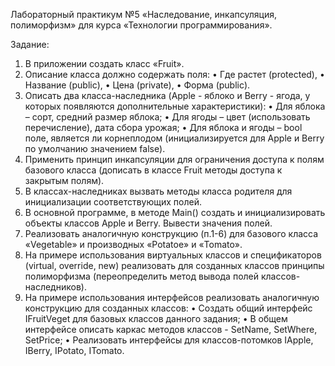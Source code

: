 Лабораторный практикум №5 «Наследование, инкапсуляция, полиморфизм» для курса «Технологии программирования».

Задание: 
1.	В приложении создать класс «Fruit». 
2.	Описание класса должно содержать поля:
•	Где растет (protected),
•	Название (public),
•	Цена (private),
•	Форма (public).
3.	Описать два класса-наследника (Apple - яблоко и Berry - ягода, у которых появляются дополнительные характеристики):
•	Для яблока – сорт, средний размер яблока;
•	Для ягоды – цвет (использовать перечисление), дата сбора урожая; 
•	Для яблока и ягоды – bool поле, является ли корнеплодом (инициализируется для Apple и Berry по умолчанию значением false).
4.	Применить принцип инкапсуляции для ограничения доступа к полям базового класса (дописать в классе Fruit методы доступа к закрытым полям).
5.	В классах-наследниках вызвать методы класса родителя для инициализации соответствующих полей.
6.	В основной программе, в методе Main() создать и инициализировать объекты классов Apple и Berry. Вывести значения полей. 
7.	Реализовать аналогичную конструкцию (п.1-6) для базового класса «Vegetable» и производных «Potatoe» и «Tomato».
8.	На примере использования виртуальных классов и спецификаторов (virtual, override, new) реализовать для созданных классов принципы полиморфизма (переопределить метод вывода полей классов-наследников).
9.	На примере использования интерфейсов реализовать аналогичную конструкцию для созданных классов:
•	Создать общий интерфейс IFruitVeget для базовых классов данного задания;
•	В общем интерфейсе описать каркас методов классов - SetName, SetWhere, SetPrice;
•	Реализовать интерфейсы для классов-потомков IApple, IBerry, IPotato, ITomato.
